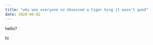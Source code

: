 ```yaml
---
title: "why was everyone so obsessed w tiger king it wasn't good"
date: 2020-06-02
---
```


hello?

hi
